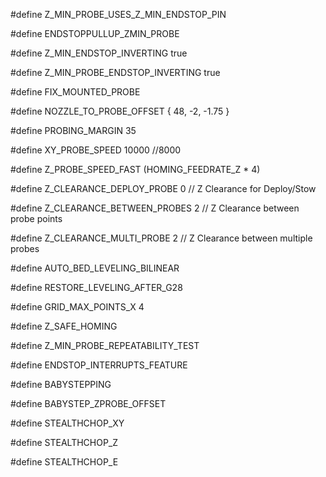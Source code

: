
#define Z_MIN_PROBE_USES_Z_MIN_ENDSTOP_PIN

#define ENDSTOPPULLUP_ZMIN_PROBE

#define Z_MIN_ENDSTOP_INVERTING true 

#define Z_MIN_PROBE_ENDSTOP_INVERTING true

#define FIX_MOUNTED_PROBE

#define NOZZLE_TO_PROBE_OFFSET { 48, -2, -1.75 }

#define PROBING_MARGIN 35

#define XY_PROBE_SPEED 10000 //8000

#define Z_PROBE_SPEED_FAST (HOMING_FEEDRATE_Z * 4)

#define Z_CLEARANCE_DEPLOY_PROBE   0 // Z Clearance for Deploy/Stow

#define Z_CLEARANCE_BETWEEN_PROBES  2 // Z Clearance between probe points

#define Z_CLEARANCE_MULTI_PROBE     2 // Z Clearance between multiple probes

#define AUTO_BED_LEVELING_BILINEAR

#define RESTORE_LEVELING_AFTER_G28

#define GRID_MAX_POINTS_X 4

#define Z_SAFE_HOMING

#define Z_MIN_PROBE_REPEATABILITY_TEST

#define ENDSTOP_INTERRUPTS_FEATURE



#define BABYSTEPPING

#define BABYSTEP_ZPROBE_OFFSET

#define STEALTHCHOP_XY

#define STEALTHCHOP_Z

#define STEALTHCHOP_E
